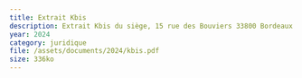 ```yaml
---
title: Extrait Kbis
description: Extrait Kbis du siège, 15 rue des Bouviers 33800 Bordeaux
year: 2024
category: juridique
file: /assets/documents/2024/kbis.pdf
size: 336ko
---
```

